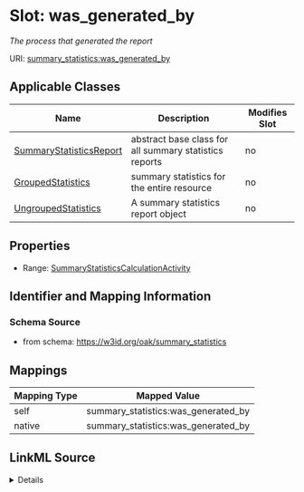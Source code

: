 

# Slot: was_generated_by


_The process that generated the report_





URI: [summary_statistics:was_generated_by](https://w3id.org/oaklib/summary_statistics.was_generated_by)



<!-- no inheritance hierarchy -->





## Applicable Classes

| Name | Description | Modifies Slot |
| --- | --- | --- |
| [SummaryStatisticsReport](SummaryStatisticsReport.md) | abstract base class for all summary statistics reports |  no  |
| [GroupedStatistics](GroupedStatistics.md) | summary statistics for the entire resource |  no  |
| [UngroupedStatistics](UngroupedStatistics.md) | A summary statistics report object |  no  |







## Properties

* Range: [SummaryStatisticsCalculationActivity](SummaryStatisticsCalculationActivity.md)





## Identifier and Mapping Information







### Schema Source


* from schema: https://w3id.org/oak/summary_statistics




## Mappings

| Mapping Type | Mapped Value |
| ---  | ---  |
| self | summary_statistics:was_generated_by |
| native | summary_statistics:was_generated_by |




## LinkML Source

<details>
```yaml
name: was_generated_by
description: The process that generated the report
from_schema: https://w3id.org/oak/summary_statistics
rank: 1000
alias: was_generated_by
owner: SummaryStatisticsReport
domain_of:
- SummaryStatisticsReport
range: SummaryStatisticsCalculationActivity

```
</details>